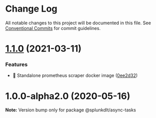 # Change Log

All notable changes to this project will be documented in this file.
See [Conventional Commits](https://conventionalcommits.org) for commit guidelines.

# [1.1.0](https://github.com/splunk/dlt-connect-libs/compare/@splunkdlt/async-tasks@1.0.0...@splunkdlt/async-tasks@1.1.0) (2021-03-11)


### Features

* 🎸 Standalone prometheus scraper docker image ([0ee2d32](https://github.com/splunk/dlt-connect-libs/commit/0ee2d32a0e74d50cb4bef1d39afa074a626cbcba))





# 1.0.0-alpha2.0 (2020-05-16)

**Note:** Version bump only for package @splunkdlt/async-tasks
